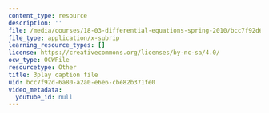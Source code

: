```yaml
---
content_type: resource
description: ''
file: /media/courses/18-03-differential-equations-spring-2010/bcc7f92d6a80a2a0e6e6cbe82b371fe0_WBJ_iXudb-s.srt
file_type: application/x-subrip
learning_resource_types: []
license: https://creativecommons.org/licenses/by-nc-sa/4.0/
ocw_type: OCWFile
resourcetype: Other
title: 3play caption file
uid: bcc7f92d-6a80-a2a0-e6e6-cbe82b371fe0
video_metadata:
  youtube_id: null
---
```

